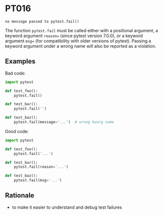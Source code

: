 # PT016

`no message passed to pytest.fail()`

The function `pytest.fail` must be called either with a positional argument,
a keyword argument `reason=` (since pytest version 7.0.0), or a keyword argument `msg=`
(for compatibility with older versions of pytest).  Passing a keyword argument under a
wrong name will also be reported as a violation.

## Examples

Bad code:

```python
import pytest

def test_foo():
    pytest.fail()

def test_bar():
    pytest.fail('')

def test_baz():
    pytest.fail(message='...')  # wrong kwarg name
```

Good code:

```python
import pytest

def test_foo():
    pytest.fail('...')

def test_bar():
    pytest.fail(reason='...')

def test_baz():
    pytest.fail(msg='...')
```

## Rationale

* to make it easier to understand and debug test failures
